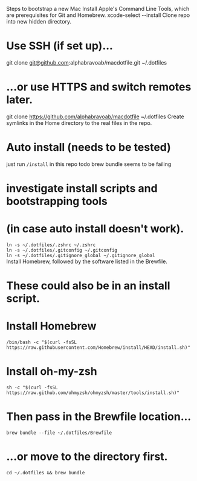 Steps to bootstrap a new Mac
Install Apple's Command Line Tools, which are prerequisites for Git and Homebrew.
xcode-select --install
Clone repo into new hidden directory.
# Use SSH (if set up)...
git clone git@github.com:alphabravoab/macdotfile.git ~/.dotfiles

# ...or use HTTPS and switch remotes later.
git clone https://github.com/alphabravoab/macdotfile ~/.dotfiles
Create symlinks in the Home directory to the real files in the repo.
# Auto install (needs to be tested)
just run ```/install``` in this repo todo brew bundle seems to be failing

# investigate install scripts and bootstrapping tools 
# (in case auto install doesn't work).

`ln -s ~/.dotfiles/.zshrc ~/.zshrc` \
`ln -s ~/.dotfiles/.gitconfig ~/.gitconfig` \
`ln -s ~/.dotfiles/.gitignore_global ~/.gitignore_global`\
Install Homebrew, followed by the software listed in the Brewfile.

# These could also be in an install script.

# Install Homebrew
`/bin/bash -c "$(curl -fsSL https://raw.githubusercontent.com/Homebrew/install/HEAD/install.sh)"`

# Install oh-my-zsh
`sh -c "$(curl -fsSL https://raw.github.com/ohmyzsh/ohmyzsh/master/tools/install.sh)"`

# Then pass in the Brewfile location...
`brew bundle --file ~/.dotfiles/Brewfile`

# ...or move to the directory first.
`cd ~/.dotfiles && brew bundle`